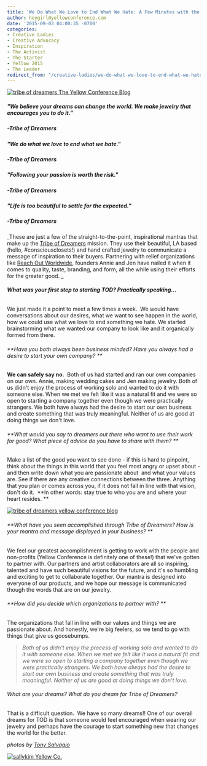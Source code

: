 ```yaml
---
title: 'We Do What We Love to End What We Hate: A Few Minutes with the Tribe of Dreamers'
author: heygirl@yellowconference.com
date: '2015-09-03 04:00:35 -0700'
categories:
- Creative Ladies
- Creative Advocacy
- Inspiration
- The Activist
- The Starter
- Yellow 2015
- The Leader
redirect_from: "/creative-ladies/we-do-what-we-love-to-end-what-we-hate-a-few-minutes-with-the-tribe-of-dreamers/"
---
```


[![tribe of dreamers The Yellow Conference Blog](https://yellow-blog-images.imgix.net/2015/08/Annie-and-Jen-2.jpg)](https://yellow-blog-images.imgix.net/2015/08/Annie-and-Jen-2.jpg)

##### "We believe your dreams can change the world. We make jewelry that encourages you to do it."

##### -Tribe of Dreamers

##### "We do what we love to end what we hate."

##### -Tribe of Dreamers

##### "Following your passion is worth the risk."

##### -Tribe of Dreamers

##### "Life is too beautiful to settle for the expected."

##### -Tribe of Dreamers

_These are just a few of the straight-to-the-point, inspirational mantras that make up the [Tribe of Dreamers](http://www.tribeofdreamers.co/0jzdkwvg6pwgozqhjjb2mmdr5evnsp) mission. They use their beautiful, LA based (hello, #consciousclosets!) and hand crafted jewelry to communicate a message of inspiration to their buyers. Partnering with relief organizations like [Reach Out Worldwide](http://www.tribeofdreamers.co/reach-out-worldwide/), founders Annie and Jen have nailed it when it comes to quality, taste, branding, and form, all the while using their efforts for the greater good. _

###### **What was your first step to starting TOD? Practically speaking...**

We just made it a point to meet a few times a week.  We would have conversations about our desires, what we want to see happen in the world, how we could use what we love to end something we hate. We started brainstorming what we wanted our company to look like and it organically formed from there.

###### **Have you both always been business minded? Have you always had a desire to start your own company? **

**We can safely say no.**  Both of us had started and ran our own companies on our own. Annie, making wedding cakes and Jen making jewelry. Both of us didn't enjoy the process of working solo and wanted to do it with someone else. When we met we felt like it was a natural fit and we were so open to starting a company together even though we were practically strangers. We both have always had the desire to start our own business and create something that was truly meaningful. Neither of us are good at doing things we don't love.

###### **What would you say to dreamers out there who want to use their work for good? What piece of advice do you have to share with them? **

Make a list of the good you want to see done - if this is hard to pinpoint, think about the things in this world that you feel most angry or upset about - and then write down what you are passionate about  and what your values are. See if there are any creative connections between the three. Anything that you plan or comes across you, if it does not fall in line with that vision, don't do it.  **In other words: stay true to who you are and where your heart resides. **

[![tribe of dreamers yellow conference blog](https://yellow-blog-images.imgix.net/2015/08/Annie-and-Jen-1.jpg)](https://yellow-blog-images.imgix.net/2015/08/Annie-and-Jen-1.jpg)

###### **What have you seen accomplished through Tribe of Dreamers? How is your mantra and message displayed in your business? **

We feel our greatest accomplishment is getting to work with the people and non-profits (Yellow Conference is definitely one of these!) that we've gotten to partner with. Our partners and artist collaborators are all so inspiring, talented and have such beautiful visions for the future, and it's so humbling and exciting to get to collaborate together. Our mantra is designed into everyone of our products, and we hope our message is communicated though the words that are on our jewelry.

###### **How did you decide which organizations to partner with? **

The organizations that fall in line with our values and things we are passionate about. And honestly, we're big feelers, so we tend to go with things that give us goosebumps.

> _Both of us didn't enjoy the process of working solo and wanted to do it with someone else. When we met we felt like it was a natural fit and we were so open to starting a company together even though we were practically strangers. We both have always had the desire to start our own business and create something that was truly meaningful. Neither of us are good at doing things we don't love._

###### What are your dreams? What do you dream for Tribe of Dreamers?

That is a difficult question.  We have so many dreams!! One of our overall dreams for TOD is that someone would feel encouraged when wearing our jewelry and perhaps have the courage to start something new that changes the world for the better. 

_photos by [Tony Salvagio](https://instagram.com/mycitystreets/)_

[![sallykim Yellow Co.](https://yellow-blog-images.imgix.net/2015/07/sallykim.jpg)](http://lettersfromamister.tumblr.com/)
